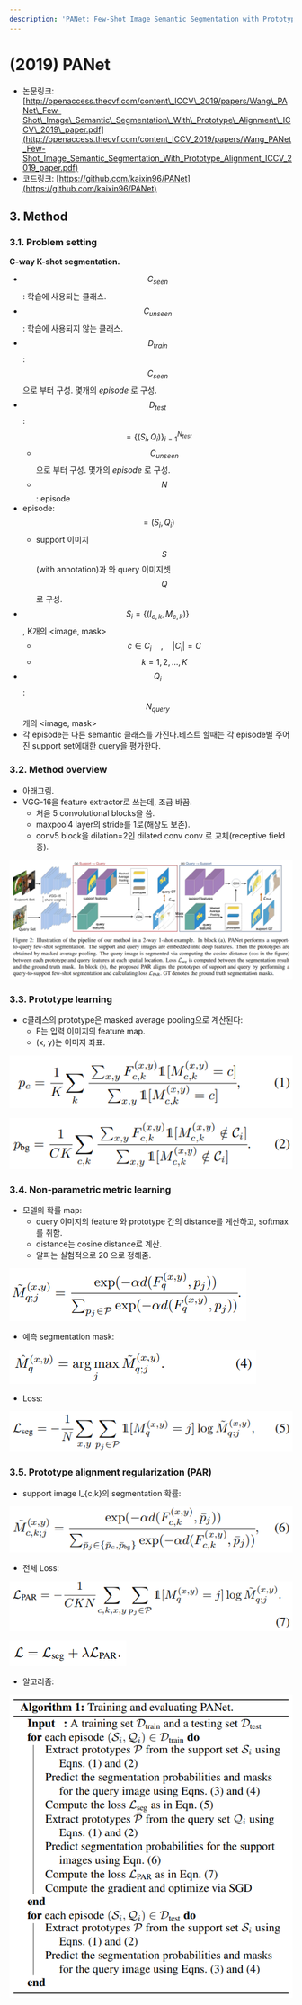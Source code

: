 ```yaml
---
description: 'PANet: Few-Shot Image Semantic Segmentation with Prototype Alignment'
---
```


# \(2019\) PANet

* 논문링크: ​[http://openaccess.thecvf.com/content\_ICCV\_2019/papers/Wang\_PANet\_Few-Shot\_Image\_Semantic\_Segmentation\_With\_Prototype\_Alignment\_ICCV\_2019\_paper.pdf](http://openaccess.thecvf.com/content_ICCV_2019/papers/Wang_PANet_Few-Shot_Image_Semantic_Segmentation_With_Prototype_Alignment_ICCV_2019_paper.pdf)
* 코드링크:  [https://github.com/kaixin96/PANet](https://github.com/kaixin96/PANet)

## **3.** Method

### 3.1. Problem setting

**C-way K-shot segmentation.**

* $$C_{seen} $$ : 학습에 사용되는 클래스.
* $$C_{unseen} $$ : 학습에 사용되지 않는 클래스.
* $$ D_{train}$$: $$ C_{seen} $$ 으로 부터 구성.  몇개의 _episode_ 로 구성.
* $$ D_{test}$$:$$ = \{(S_i, Q_i)\}_{i=1}^{N_{test}}$$
  * $$ C_{unseen} $$ 으로 부터 구성.  몇개의 _episode_ 로 구성.
  * $$ N $$: episode 
* episode:  $$=  (S_i, Q_i)$$
  * support 이미지 $$S$$ \(with annotation\)과 와 query 이미지셋 $$Q$$로 구성.
* $$ S_i = \{(I_{c,k}, M_{c,k})\}$$, K개의 &lt;image, mask&gt;
  * $$  $$$$c \in C_i  \quad , \quad |C_i| = C$$
  * $$k=1, 2, \dots , K $$
* $$Q_i$$:$$N_{query}$$개의 &lt;image, mask&gt;
* 각 episode는 다른 semantic 클래스를 가진다.테스트 할때는 각 episode별 주어진 support set에대한 query을 평가한다.

### 3.2. Method overview

* 아래그림.
* VGG-16을 feature extractor로 쓰는데, 조금 바꿈.
  * 처음 5 convolutional blocks을 씀.
  * maxpool4 layer의 stride를 1로\(해상도 보존\).
  * conv5 block을 dilation=2인 dilated conv conv 로 교체\(receptive field 증\).

![](../.gitbook/assets/image%20%2846%29.png)

### 3.3. Prototype learning

* c클래스의  prototype은 masked average pooling으로 계산된다:
  * F는 입력 이미지의 feature map.
  * \(x, y\)는 이미지 좌표.

![](../.gitbook/assets/image%20%28152%29.png)

![](../.gitbook/assets/image%20%28127%29.png)

### 3.4. Non-parametric metric learning

* ​모델의 확률 map:
  * query 이미지의 feature 와 prototype 간의 distance를 계산하고, softmax를 취함.
  * distance는 cosine distance로 계산.
  * 알파는 실험적으로 20 으로 정해줌. 



![](../.gitbook/assets/image%20%28121%29.png)

* 예측 segmentation mask:

![](../.gitbook/assets/image%20%28106%29.png)

* Loss:

![](../.gitbook/assets/image%20%283%29.png)



### 3.5. Prototype alignment regularization \(PAR\)

* support image I\_{c,k}의 segmentation 확률:

![](../.gitbook/assets/image%20%2874%29.png)

* 전체 Loss:



![](../.gitbook/assets/image%20%2828%29.png)

![](../.gitbook/assets/image%20%2879%29.png)

* 알고리즘:

![](../.gitbook/assets/image%20%2858%29.png)









